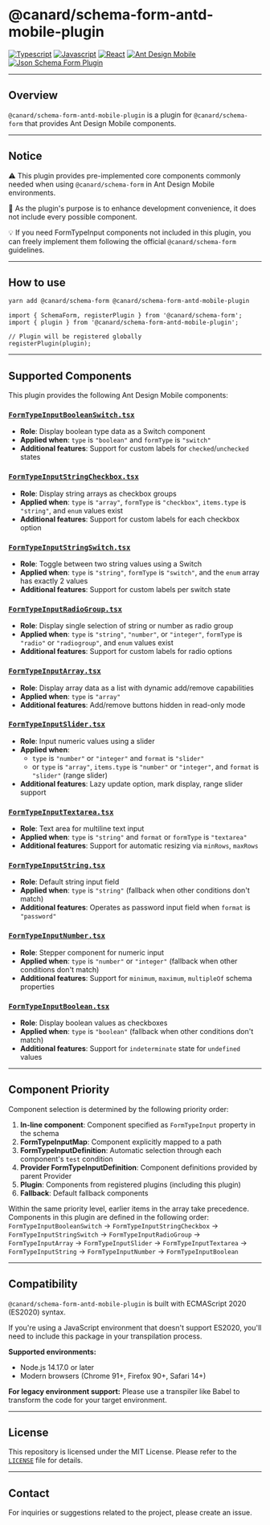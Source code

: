 # @canard/schema-form-antd-mobile-plugin

[![Typescript](https://img.shields.io/badge/typescript-✔-blue.svg)]()
[![Javascript](https://img.shields.io/badge/javascript-✔-yellow.svg)]()
[![React](https://img.shields.io/badge/react-✔-61DAFB.svg)]()
[![Ant Design Mobile](https://img.shields.io/badge/antd-mobile-blue.svg)]()
[![Json Schema Form Plugin](https://img.shields.io/badge/JsonSchemaForm-plugin-pink.svg)]()

---

## Overview

`@canard/schema-form-antd-mobile-plugin` is a plugin for `@canard/schema-form` that provides Ant Design Mobile components.

---

## Notice

⚠️ This plugin provides pre-implemented core components commonly needed when using `@canard/schema-form` in Ant Design Mobile environments.

📌 As the plugin's purpose is to enhance development convenience, it does not include every possible component.

💡 If you need FormTypeInput components not included in this plugin, you can freely implement them following the official `@canard/schema-form` guidelines.

---

## How to use

```bash
yarn add @canard/schema-form @canard/schema-form-antd-mobile-plugin
```

```tsx
import { SchemaForm, registerPlugin } from '@canard/schema-form';
import { plugin } from '@canard/schema-form-antd-mobile-plugin';

// Plugin will be registered globally
registerPlugin(plugin);
```

---

## Supported Components

This plugin provides the following Ant Design Mobile components:

### **[`FormTypeInputBooleanSwitch.tsx`](./src/formTypeInputs/FormTypeInputBooleanSwitch.tsx)**

- **Role**: Display boolean type data as a Switch component
- **Applied when**: `type` is `"boolean"` and `formType` is `"switch"`
- **Additional features**: Support for custom labels for `checked`/`unchecked` states

### **[`FormTypeInputStringCheckbox.tsx`](./src/formTypeInputs/FormTypeInputStringCheckbox.tsx)**

- **Role**: Display string arrays as checkbox groups
- **Applied when**: `type` is `"array"`, `formType` is `"checkbox"`, `items.type` is `"string"`, and `enum` values exist
- **Additional features**: Support for custom labels for each checkbox option

### **[`FormTypeInputStringSwitch.tsx`](./src/formTypeInputs/FormTypeInputStringSwitch.tsx)**

- **Role**: Toggle between two string values using a Switch
- **Applied when**: `type` is `"string"`, `formType` is `"switch"`, and the `enum` array has exactly 2 values
- **Additional features**: Support for custom labels per switch state

### **[`FormTypeInputRadioGroup.tsx`](./src/formTypeInputs/FormTypeInputRadioGroup.tsx)**

- **Role**: Display single selection of string or number as radio group
- **Applied when**: `type` is `"string"`, `"number"`, or `"integer"`, `formType` is `"radio"` or `"radiogroup"`, and `enum` values exist
- **Additional features**: Support for custom labels for radio options

### **[`FormTypeInputArray.tsx`](./src/formTypeInputs/FormTypeInputArray.tsx)**

- **Role**: Display array data as a list with dynamic add/remove capabilities
- **Applied when**: `type` is `"array"`
- **Additional features**: Add/remove buttons hidden in read-only mode

### **[`FormTypeInputSlider.tsx`](./src/formTypeInputs/FormTypeInputSlider.tsx)**

- **Role**: Input numeric values using a slider
- **Applied when**:
  - `type` is `"number"` or `"integer"` and `format` is `"slider"`
  - or `type` is `"array"`, `items.type` is `"number"` or `"integer"`, and `format` is `"slider"` (range slider)
- **Additional features**: Lazy update option, mark display, range slider support

### **[`FormTypeInputTextarea.tsx`](./src/formTypeInputs/FormTypeInputTextarea.tsx)**

- **Role**: Text area for multiline text input
- **Applied when**: `type` is `"string"` and `format` or `formType` is `"textarea"`
- **Additional features**: Support for automatic resizing via `minRows`, `maxRows`

### **[`FormTypeInputString.tsx`](./src/formTypeInputs/FormTypeInputString.tsx)**

- **Role**: Default string input field
- **Applied when**: `type` is `"string"` (fallback when other conditions don't match)
- **Additional features**: Operates as password input field when `format` is `"password"`

### **[`FormTypeInputNumber.tsx`](./src/formTypeInputs/FormTypeInputNumber.tsx)**

- **Role**: Stepper component for numeric input
- **Applied when**: `type` is `"number"` or `"integer"` (fallback when other conditions don't match)
- **Additional features**: Support for `minimum`, `maximum`, `multipleOf` schema properties

### **[`FormTypeInputBoolean.tsx`](./src/formTypeInputs/FormTypeInputBoolean.tsx)**

- **Role**: Display boolean values as checkboxes
- **Applied when**: `type` is `"boolean"` (fallback when other conditions don't match)
- **Additional features**: Support for `indeterminate` state for `undefined` values

---

## Component Priority

Component selection is determined by the following priority order:

1. **In-line component**: Component specified as `FormTypeInput` property in the schema
2. **FormTypeInputMap**: Component explicitly mapped to a path
3. **FormTypeInputDefinition**: Automatic selection through each component's `test` condition
4. **Provider FormTypeInputDefinition**: Component definitions provided by parent Provider
5. **Plugin**: Components from registered plugins (including this plugin)
6. **Fallback**: Default fallback components

Within the same priority level, earlier items in the array take precedence. Components in this plugin are defined in the following order:
`FormTypeInputBooleanSwitch` → `FormTypeInputStringCheckbox` → `FormTypeInputStringSwitch` → `FormTypeInputRadioGroup` → `FormTypeInputArray` → `FormTypeInputSlider` → `FormTypeInputTextarea` → `FormTypeInputString` → `FormTypeInputNumber` → `FormTypeInputBoolean`

---

## Compatibility

`@canard/schema-form-antd-mobile-plugin` is built with ECMAScript 2020 (ES2020) syntax.

If you're using a JavaScript environment that doesn't support ES2020, you'll need to include this package in your transpilation process.

**Supported environments:**

- Node.js 14.17.0 or later
- Modern browsers (Chrome 91+, Firefox 90+, Safari 14+)

**For legacy environment support:**
Please use a transpiler like Babel to transform the code for your target environment.

---

## License

This repository is licensed under the MIT License. Please refer to the [`LICENSE`](./LICENSE) file for details.

---

## Contact

For inquiries or suggestions related to the project, please create an issue.
